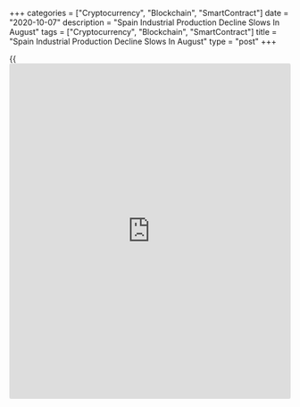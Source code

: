 +++
categories = ["Cryptocurrency", "Blockchain", "SmartContract"]
date = "2020-10-07"
description = "Spain Industrial Production Decline Slows In August"
tags = ["Cryptocurrency", "Blockchain", "SmartContract"]
title = "Spain Industrial Production Decline Slows In August"
type = "post"
+++

{{<iframe id="large-banner" src="https://www.bounty.group/#slide=23.0" width="100%" height="600" scrolling="no" style="border: 0px solid rgb(216, 221, 230); border-radius: 3px;">}}

Spain's industrial production declined at a softer pace in August, data
from the statistical office INE showed on Wednesday.

Industrial production declined 5.7 percent annually in August, following
a 6.2 percent fall in July.

Production of capital goods declined the most, by 9.9 percent yearly in
August and that of consumer goods decreased 6.9 percent. Energy output
and intermediate goods output fell 4.8 percent and 2.4 percent,
respectively.

On an unadjusted basis, industrial output decreased 5.7 percent in
August, following a 6.2 percent decline in the preceding month.

On a month-on-month basis, industrial production rose 0.4 percent in
August, after a 9.6 percent growth in the prior month.

For comments and feedback [contact](https://www.playgroundfx.com/contact/): editorial@rtt[news](https://www.letsplayfx.com/blog/forex-news-website/).com

[Economic News][1]

 **What parts of the world are seeing the best (and worst) economic
performances lately? Click[here][2] to check out our [Econ Scorecard][2]
and find out! See up-to-the-moment [ranking](https://www.playgroundfx.com/blog/crypto-exchange-ranking/)s for the best and worst
performers in [GDP][2], [unemployment rate][3], [inflation][4] and much
more.**

   1. www.rtt[news](https://www.letsplayfx.com/blog/forex-news-website/).com/Content/EconomicNews.aspx
   2. www.rtt[news](https://www.letsplayfx.com/blog/forex-news-website/).com/economic-scorecard/world-rank/GDP/highest-performance.aspx
   3. www.rtt[news](https://www.letsplayfx.com/blog/forex-news-website/).com/economic-scorecard/world-rank/unemployment-rate/lowest-performance.aspx
   4. www.rtt[news](https://www.letsplayfx.com/blog/forex-news-website/).com/economic-scorecard/world-rank/CPI/highest-performance.aspx